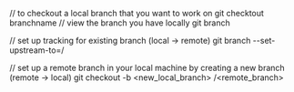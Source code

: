 // to checkout a local branch that you want to work on
git checktout branchname 
// view the branch you have locally
git branch

// set up tracking for existing branch (local -> remote)
git branch --set-upstream-to=<remote>/<remote branch> <local checkout branch>

// set up a remote branch in your local machine by creating a new branch (remote -> local)
git checkout -b <new_local_branch> <remote>/<remote_branch>

